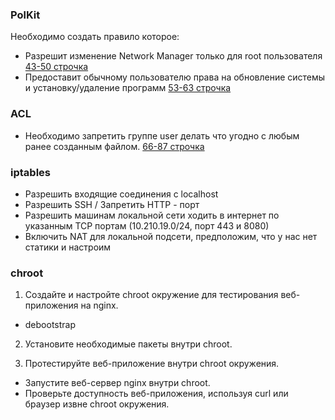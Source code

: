 ### PolKit 
Необходимо создать правило которое:
* Разрешит изменение Network Manager только для root пользователя [43-50 строчка](Vagrantfile)
* Предоставит обычному пользователю права на обновление системы и установку/удаление программ [53-63 строчка](Vagrantfile)
### ACL
* Необходимо запретить группе user делать что угодно с любым ранее созданным файлом. [66-87 строчка](Vagrantfile)

### iptables
* Разрешить входящие соединения с localhost
* Разрешить SSH / Запретить HTTP - порт
* Разрешить машинам локальной сети ходить в интернет по указанным TCP портам (10.210.19.0/24, порт 443 и 8080)
* Включить NAT для локальной подсети, предположим, что у нас нет статики и настроим

### chroot
1. Создайте и настройте chroot окружение для тестирования веб-приложения на nginx.
* debootstrap

2. Установите необходимые пакеты внутри chroot.

3. Протестируйте веб-приложение внутри chroot окружения.
* Запустите веб-сервер nginx внутри chroot.
* Проверьте доступность веб-приложения, используя curl или браузер извне chroot окружения.
